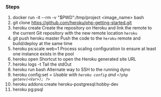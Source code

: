 
### Steps

1. docker run -it --rm -v "$PWD":/tmp/project <image_name> bash
1. git clone https://github.com/heroku/php-getting-started.git <target-directory>
1. heroku create
    Create the repository on Heroku and link the remote to the current Git repository with the new remote location `heroku`
1. git push heroku master
    Push the code to the `heroku` remote and build/deploy at the same time
1. heroku ps:scale web=1
    Process scaling configuration to ensure at least one instance exists in the pool
1. heroku open
    Shortcut to open the Heroku generated site URL
1. heroku logs -t
    Tail the stdOut
1. heroku run bash
    Alternate way to SSH to the running dyno
1. heroku config:set <Var>=<Value>
    Usable with `heroku config` and `<?php getenv(<Var>); ?>`
1. heroku addons:create heroku-postgresql:hobby-dev
1. heroku pg:psql
